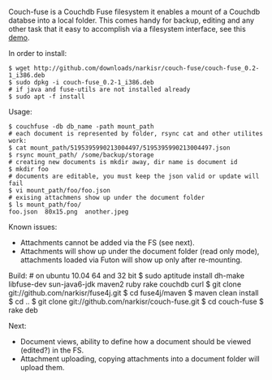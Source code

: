 Couch-fuse is a Couchdb Fuse filesystem it enables a mount of a Couchdb databse into a local folder.
This comes handy for backup, editing and any other task that it easy to accomplish via a filesystem interface, see this [demo](http://www.youtube.com/watch?v=ps3-CnqKVxU).

In order to install:

	$ wget http://github.com/downloads/narkisr/couch-fuse/couch-fuse_0.2-1_i386.deb
	$ sudo dpkg -i couch-fuse_0.2-1_i386.deb
	# if java and fuse-utils are not installed already
	$ sudo apt -f install

Usage:

	$ couchfuse -db db_name -path mount_path
	# each document is represented by folder, rsync cat and other utilites work:
	$ cat mount_path/5195395990213004497/5195395990213004497.json
	$ rsync mount_path/ /some/backup/storage
	# creating new documents is mkdir away, dir name is document id
	$ mkdir foo
	# documents are editable, you must keep the json valid or update will fail
	$ vi mount_path/foo/foo.json
	# exising attachmens show up under the document folder
	$ ls mount_path/foo/
	foo.json  80x15.png  another.jpeg
        

Known issues:

 * Attachments cannot be added via the FS (see next).
 * Attachments will show up under the document folder (read only mode), attachments loaded via Futon will show up only after re-mounting.
       
Build: 
	# on ubuntu 10.04 64 and 32 bit 
	$ sudo aptitude install dh-make libfuse-dev sun-java6-jdk maven2 ruby rake couchdb curl
	$ git clone git://github.com/narkisr/fuse4j.git
	$ cd fuse4j/maven
	$ maven clean install
	$ cd ..
	$ git clone git://github.com/narkisr/couch-fuse.git
	$ cd couch-fuse
	$ rake deb

Next:

* Document views, ability to define how a document should be viewed (edited?) in the FS.
* Attachment uploading, copying attachments into a document folder will upload them.
